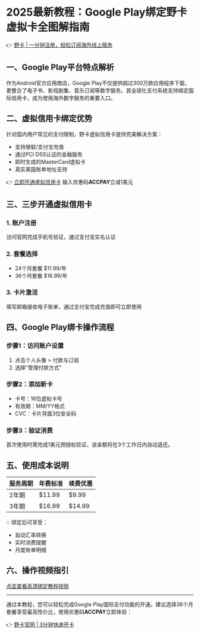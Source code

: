 # 2025最新教程：Google Play绑定野卡虚拟卡全图解指南

👉 [野卡 | 一分钟注册，轻松订阅海外线上服务](https://bbtdd.com/yeka)



## 一、Google Play平台特点解析
作为Android官方应用商店，Google Play不仅提供超过300万款应用程序下载，更整合了电子书、影视剧集、音乐订阅等数字服务。其全球化支付系统支持绑定国际信用卡，成为使用海外数字服务的重要入口。

## 二、虚拟信用卡绑定优势
针对国内用户常见的支付限制，野卡虚拟信用卡提供完美解决方案：
- 支持银联/支付宝充值
- 通过PCI DSS认证的金融服务
- 即时生成的MasterCard虚拟卡
- 真实美国账单地址支持

👉 [立即开通虚拟信用卡](https://bbtdd.com/yeka) 输入优惠码**ACCPAY**立减1美元

## 三、三步开通虚拟信用卡
### 1. 账户注册
访问官网完成手机号验证，通过支付宝实名认证



### 2. 套餐选择
- 24个月套餐 $11.99/年
- 36个月套餐 $16.99/年

### 3. 卡片激活
填写邮箱接收电子账单，通过支付宝完成充值即可立即使用



## 四、Google Play绑卡操作流程
### 步骤1：访问账户设置
1. 点击个人头像 > 付款与订阅
2. 选择"管理付款方式"



### 步骤2：添加新卡
- 卡号：16位虚拟卡号
- 有效期：MM/YY格式
- CVC：卡片背面3位安全码



### 步骤3：验证消费
首次使用时需完成1美元预授权验证，该金额将在3个工作日内自动退还。

## 五、使用成本说明
| 服务周期 | 年费标准 | 续费优惠 |
|---------|---------|---------|
| 2年期   | $11.99  | $9.99   |
| 3年期   | $16.99  | $14.99  |

💡 绑定后可享受：
- 自动汇率转换
- 实时消费提醒
- 月度账单明细

## 六、操作视频指引
[点击查看高清绑定教程视频](https://example.com/demo-video)

---

通过本教程，您可以轻松完成Google Play国际支付功能的开通。建议选择36个月套餐享受最高性价比，使用优惠码**ACCPAY**立即体验：

👉 [野卡官网 | 3分钟快速开卡](https://bbtdd.com/yeka)